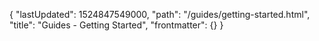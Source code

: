 {
  "lastUpdated": 1524847549000,
  "path": "/guides/getting-started.html",
  "title": "Guides - Getting Started",
  "frontmatter": {}
}